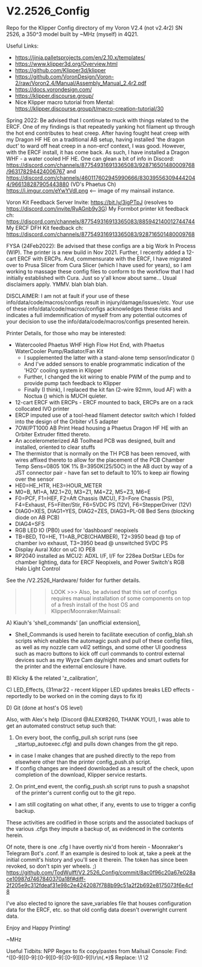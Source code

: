 # V2.2526_Config
Repo for the Klipper Config directory of my Voron V2.4 (not v2.4r2) SN 2526, a 350^3 model built by ~MHz (myself) in 4Q21.

Useful Links:
- https://jinja.palletsprojects.com/en/2.10.x/templates/
- https://www.klipper3d.org/Overview.html
- https://github.com/Klipper3d/klipper
- https://github.com/VoronDesign/Voron-2/raw/Voron2.4/Manual/Assembly_Manual_2.4r2.pdf
- https://docs.vorondesign.com/
- https://klipper.discourse.group/
- Nice Klipper macro tutorial from Mental: https://klipper.discourse.group/t/macro-creation-tutorial/30

Spring 2022:  Be advised that I continue to muck with things related to the ERCF.  One of my findings
is that repeatedly yanking hot filament up through the hot end contributes to heat creep.  After having
fought heat creep with my Dragon HF HE on a traditional AB setup, having installed 'the dragon duct' to
ward off heat creep in a non-ercf context, I was good.  However, with the ERCF install, it has come back.
As such, I have installed a Dragon WHF - a water cooled HF HE.  One can glean a bit of info in Discord:
https://discord.com/channels/877549316913365083/928716501480009768/963178294424006767 and
https://discord.com/channels/460117602945990666/830395563094442044/966138287905443880 (VD's Phaetus Ch)
https://i.imgur.com/eYwYVdl.png <-- image of my mainsail instance.

Voron Kit Feedback Server Invite:  https://bit.ly/3igPTpJ (resolves to https://discord.com/invite/RyAGnb9y3G)
My Formbot printer kit feedback ch: https://discord.com/channels/877549316913365083/885942140012744744
My ERCF DFH Kit feedback ch: https://discord.com/channels/877549316913365083/928716501480009768

FYSA (24Feb2022):  Be advised that these configs are a big Work In Process (WIP).  The printer is a new
build in Nov 2021.  Further, I recently added a 12-cart ERCF with ERCPs.  And, commensurate with the ERCF,
I have migrated over to Prusa Slicer from Cura Slicer (which I have used for years), so I am working to 
massage these config files to conform to the workflow that I had initially established with Cura.  Just
so y'all know about same...  Usual disclaimers apply.  YMMV.  blah blah blah.

DISCLAIMER:  I am not at fault if your use of these info/data/code/macros/configs result in injury/damage/issues/etc.
Your use of these info/data/code/macros/configs acknowledges these risks and indicates a full imdemnification
of myself from any potential outcomes of your decision to use the info/data/code/macros/configs presented herein.

Printer Details, for those who may be interested:
- Watercooled Phaetus WHF High Flow Hot End, with Phaetus WaterCooler Pump/Radiator/Fan Kit
  - I supplemented the latter with a stand-alone temp sensor/indicator ()
  - And I've added sensors to enable programmatic indication of the 'H2O' cooling system in Klipper
  - Further, I changed the kit wiring to enable PWM of the pump and to provide pump tach feedback to Klipper
  - Finally (I think), I replaced the kit fan (2-wire 92mm, loud AF) with a Noctua () which is MUCH quieter. 
- 12-cart ERCF with ERCPs - ERCF mounted to back, ERCPs are on a rack collocated IVO printer
- ERCP imputed use of a tool-head filament detector switch which I folded into the design of the
  Orbiter v1.5 adapter
- 7OW/PT1000 AB Print Head housing a Phaetus Dragon HF HE with an Orbiter Extruder fitted thereto.
- An accelerometerized AB Toolhead PCB was designed, built and installed, oriented to clear stuffs
- The thermistor that is normally on the TH PCB has been removed, with wires affixed thereto to allow for the placement of the PCB Chamber Temp Sens=0805 10K 1% B=3950K(25/50C) in the AB duct by way of a JST connector pair - have fan set to default to 10% to keep air flowing over the sensor
- HE0=HE_HTR, HE3=HOUR_METER
- M0=B, M1=A, M2.1=Z0, M3=Z1, M4=Z2, M5=Z3, M6=E
- F0=PCF, F1=HEF, F2=Aft Chassis (MCU), F3=Fore Chassis (PS), F4=Exhaust, F5=Filter/Stir, F6=5VDC PS (12V), F6=StepperDriver (12V)
- DIAG0=XES, DIAG1=YES, DIAG2=ZES, DIAG3=PL-08 Bed Sens (blocking diode on AB PCB)
- DIAG4=SFS
- RGB LED IO (PB0) used for 'dashboard' neopixels
- TB=BED, T0=HE, T1=AB_PCB(CHAMBER), T2=3950 bead @ top of chamber ivo exhaust, T3=3950 bead @ unswitched 5VDC PS
- Display Aural Xdcr on uC IO PE8
- RP2040 installed as MCU2:  ADXL I/F, I/F for 228ea DotStar LEDs for chamber lighting, data for ERCF Neopixels, and Power Switch's RGB Halo Light Control
 
See the /V2.2526_Hardware/ folder for further details.

>>> LOOK >>> Also, be advised that this set of configs requires manual installation of some components on top of a fresh install of the host OS and Klipper/Moonraker/Mainsail:

A) Kiauh's 'shell_commands' [an unofficial extension], 
  - Shell_Commands is used herein to facilitate execution of config_blah.sh scripts which enables the automagic push and pull of these config files, as well as my nozzle cam v4l2 settings, and some other UI goodness such as macro buttons to kick off curl commands to control external devices such as my Wyze Cam day/night modes and smart outlets for the printer and the external enclosure I have.

B) Klicky & the related 'z_calibration',

C) LED_Effects, (31mar22 - recent klipper LED updates breaks LED effects - reportedly to be worked on in the coming days to fix it)

D) Git (done at host's OS level)

Also, with Alex's help (Discord @ALEX#8260, THANK YOU!), I was able to get an automated construct setup such that:

1) On every boot, the config_pull.sh script runs (see _startup_autoexec.cfg) and pulls down changes from the git repo.
  - in case I make changes that are pushed directly to the repo from elsewhere other than the printer config_push.sh script.
  - If config changes are indeed downloaded as a result of the check, upon completion of the download, Klipper service restarts.
  
2) On print_end event, the config_push.sh script runs to push a snapshot of the printer's current config out to the git repo.
  - I am still cogitating on what other, if any, events to use to trigger a config backup.
  
These activities are codified in those scripts and the associated backups of the various .cfgs they impute a backup of, as evidenced in the contents herein.

Of note, there is one .cfg I have overtly nix'd from herein - Moonraker's Telegram Bot's .conf.  If an example is desired to look at, take a peek at the initial commit's history and you'll see it therein.  The token has since been revoked, so don't spin yer wheels. ;)
https://github.com/TodWulff/V2.2526_Config/commit/8ac0f96c20a67e028ace10987d7467840370a18f#diff-2f205e9c312fdeaf31e98c2e4242087f788b99c51a2f2b692e8175073f6e4cf8

I've also elected to ignore the save_variables file that houses configuration data for the ERCF, etc. so that old config data doesn't overwright current data.

Enjoy and Happy Printing!

~MHz



Useful Tidbits:
	NPP Regex to fix copy/pastes from Mailsail Console:
		Find: ^([0-9][0-9]:[0-9][0-9]:[0-9][0-9])\r\n(.*)$
		Replace: \1 \2
